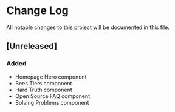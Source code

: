 # Change Log
All notable changes to this project will be documented in this file.

## [Unreleased]
### Added

- Homepage Hero component
- Bees Tiers component
- Hard Truth component
- Open Source FAQ component
- Solving Problems component
